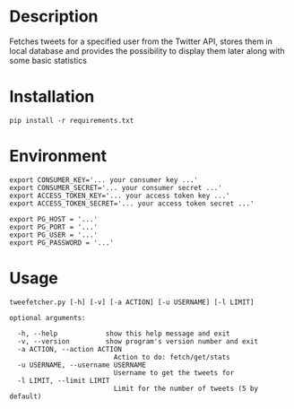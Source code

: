 # Description
Fetches tweets for a specified user from the Twitter API, stores them in local
database and provides the possibility to display them later along with some
basic statistics

# Installation
```
pip install -r requirements.txt
```

# Environment
```shellscript
export CONSUMER_KEY='... your consumer key ...'
export CONSUMER_SECRET='... your consumer secret ...'
export ACCESS_TOKEN_KEY='... your access token key ...'
export ACCESS_TOKEN_SECRET='... your access token secret ...'

export PG_HOST = '...'
export PG_PORT = '...'
export PG_USER = '...'
export PG_PASSWORD = '...'
```
# Usage
```
tweefetcher.py [-h] [-v] [-a ACTION] [-u USERNAME] [-l LIMIT]

optional arguments:

  -h, --help            show this help message and exit
  -v, --version         show program's version number and exit
  -a ACTION, --action ACTION
                          Action to do: fetch/get/stats
  -u USERNAME, --username USERNAME
                          Username to get the tweets for
  -l LIMIT, --limit LIMIT
                          Limit for the number of tweets (5 by default)
```
